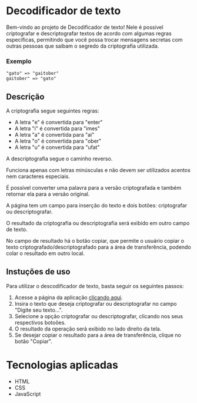 # Decodificador de texto

Bem-vindo ao projeto de Decodificador de texto! Nele é possivel criptografar e descriptografar textos de acordo com algumas regras específicas, permitindo que você possa trocar mensagens secretas com outras pessoas que saibam o segredo da criptografia utilizada.

### Exemplo
```
"gato" => "gaitober"
gaitober" => "gato"
```

## Descrição

A criptografia segue seguintes regras:

* A letra "e" é convertida para "enter"
* A letra "i" é convertida para "imes"
* A letra "a" é convertida para "ai"
* A letra "o" é convertida para "ober"
* A letra "u" é convertida para "ufat"

A descriptografia segue o caminho reverso.

Funciona apenas com letras minúsculas e não devem ser utilizados acentos nem caracteres especiais.

É possível converter uma palavra para a versão criptografada e também retornar ela para a versão original.

A página tem um campo para inserção do texto e dois botões: criptografar ou descriptografar.

O resultado da criptografia ou descriptografia será exibido em outro campo de texto.

No campo de resultado há o botão copiar, que permite o usuário copiar o texto criptografado/descriptografado para a área de transferência, podendo colar o resultado em outro local.

## Instuções de uso
Para utilizar o descodificador de texto, basta seguir os seguintes passos:

1. Acesse a página da aplicação [clicando aqui](https://rbkmello.github.io/decodificador-de-texto-desafio-alura/).
2. Insira o texto que deseja criptografar ou descriptografar no campo "Digite seu texto...".
3. Selecione a opção criptografar ou descriptografar, clicando nos seus respectivos botoões.
4. O resultado da operação será exibido no lado direito da tela.
5. Se desejar copiar o resultado para a área de transferência, clique no botão "Copiar".

# Tecnologias aplicadas

* HTML
* CSS
* JavaScript
